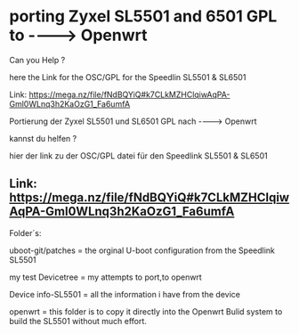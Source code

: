 # porting Zyxel SL5501 and 6501  GPL to ----> Openwrt

Can you Help ?

here the Link for the OSC/GPL for the Speedlin SL5501 & SL6501

Link: https://mega.nz/file/fNdBQYiQ#k7CLkMZHClqiwAqPA-Gml0WLnq3h2KaOzG1_Fa6umfA



Portierung der Zyxel SL5501 und SL6501 GPL nach ----> Openwrt

kannst du helfen ?

hier der link zu der OSC/GPL datei für den Speedlink SL5501  & SL6501

Link: https://mega.nz/file/fNdBQYiQ#k7CLkMZHClqiwAqPA-Gml0WLnq3h2KaOzG1_Fa6umfA
------------------------------------------------------------------------------------------------------------------
Folder´s:

uboot-git/patches = the orginal U-boot configuration from the Speedlink SL5501


my test Devicetree = my attempts to port,to openwrt

Device info-SL5501 = all the information i have from the device 

openwrt = this folder is to copy it directly into the Openwrt Bulid system to build the SL5501 without much effort.
